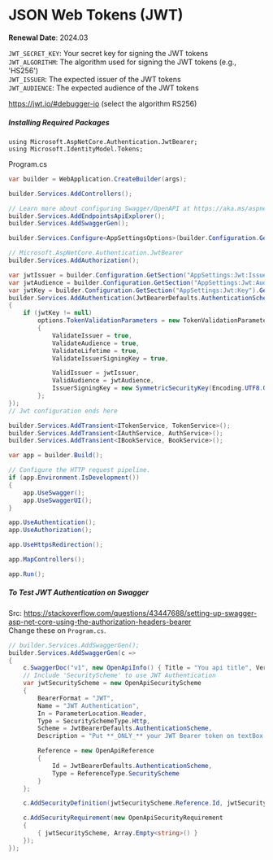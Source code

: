 # JSON Web Tokens (JWT)
**Renewal Date**: 2024.03

``JWT_SECRET_KEY``: Your secret key for signing the JWT tokens  
``JWT_ALGORITHM``: The algorithm used for signing the JWT tokens (e.g., 'HS256')  
``JWT_ISSUER``: The expected issuer of the JWT tokens  
``JWT_AUDIENCE``: The expected audience of the JWT tokens  

https://jwt.io/#debugger-io (select the algorithm RS256)

##### Installing Required Packages
````shell
using Microsoft.AspNetCore.Authentication.JwtBearer;
using Microsoft.IdentityModel.Tokens;
````
Program.cs
````csharp 
var builder = WebApplication.CreateBuilder(args);

builder.Services.AddControllers();

// Learn more about configuring Swagger/OpenAPI at https://aka.ms/aspnetcore/swashbuckle
builder.Services.AddEndpointsApiExplorer();
builder.Services.AddSwaggerGen();

builder.Services.Configure<AppSettingsOptions>(builder.Configuration.GetSection(AppSettingsOptions.AppSettings));

// Microsoft.AspNetCore.Authentication.JwtBearer
builder.Services.AddAuthorization(); 

var jwtIssuer = builder.Configuration.GetSection("AppSettings:Jwt:Issuer").Get<string>();
var jwtAudience = builder.Configuration.GetSection("AppSettings:Jwt:Audience").Get<string>();
var jwtKey = builder.Configuration.GetSection("AppSettings:Jwt:Key").Get<string>();
builder.Services.AddAuthentication(JwtBearerDefaults.AuthenticationScheme).AddJwtBearer(options =>
{
    if (jwtKey != null)
        options.TokenValidationParameters = new TokenValidationParameters
        {
            ValidateIssuer = true,
            ValidateAudience = true,
            ValidateLifetime = true,
            ValidateIssuerSigningKey = true,

            ValidIssuer = jwtIssuer,
            ValidAudience = jwtAudience,
            IssuerSigningKey = new SymmetricSecurityKey(Encoding.UTF8.GetBytes(jwtKey))
        };
});
// Jwt configuration ends here

builder.Services.AddTransient<ITokenService, TokenService>();
builder.Services.AddTransient<IAuthService, AuthService>();
builder.Services.AddTransient<IBookService, BookService>(); 

var app = builder.Build();

// Configure the HTTP request pipeline.
if (app.Environment.IsDevelopment())
{
    app.UseSwagger();
    app.UseSwaggerUI();
}

app.UseAuthentication();
app.UseAuthorization();

app.UseHttpsRedirection();

app.MapControllers();

app.Run();

````

##### To Test JWT Authentication on Swagger
Src: https://stackoverflow.com/questions/43447688/setting-up-swagger-asp-net-core-using-the-authorization-headers-bearer  
Change these on ``Program.cs``.

````csharp
// builder.Services.AddSwaggerGen();
builder.Services.AddSwaggerGen(c =>
{
    c.SwaggerDoc("v1", new OpenApiInfo() { Title = "You api title", Version = "v1" });
    // Include 'SecurityScheme' to use JWT Authentication
    var jwtSecurityScheme = new OpenApiSecurityScheme
    {
        BearerFormat = "JWT",
        Name = "JWT Authentication",
        In = ParameterLocation.Header,
        Type = SecuritySchemeType.Http,
        Scheme = JwtBearerDefaults.AuthenticationScheme,
        Description = "Put **_ONLY_** your JWT Bearer token on textBox below!",

        Reference = new OpenApiReference
        {
            Id = JwtBearerDefaults.AuthenticationScheme,
            Type = ReferenceType.SecurityScheme
        }
    };

    c.AddSecurityDefinition(jwtSecurityScheme.Reference.Id, jwtSecurityScheme);

    c.AddSecurityRequirement(new OpenApiSecurityRequirement
    {
        { jwtSecurityScheme, Array.Empty<string>() }
    });
});
````






